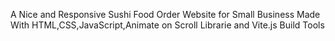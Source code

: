 A Nice and Responsive Sushi Food Order Website for Small Business Made With HTML,CSS,JavaScript,Animate on Scroll Librarie and Vite.js Build Tools
